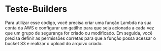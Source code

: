 # Teste-Builders

Para utilizar esse código, você precisa criar uma função Lambda na sua conta da AWS e configurar um gatilho para que seja acionada a cada vez que um grupo de segurança for criado ou modificado. Em seguida, você precisa definir as permissões corretas para que a função possa acessar o bucket S3 e realizar o upload do arquivo criado.
